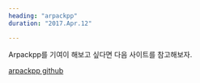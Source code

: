 ```yaml
---
heading: "arpackpp"
duration: "2017.Apr.12"

---
```


Arpackpp를 기여이 해보고 싶다면 다음 사이트를 참고해보자.

[arpackpp github](https://github.com/m-reuter/arpackpp)
